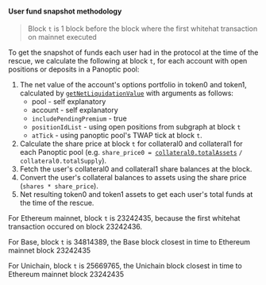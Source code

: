 #### User fund snapshot methodology

> Block `t` is 1 block before the block where the first whitehat transaction on mainnet executed

To get the snapshot of funds each user had in the protocol at the time of the rescue, we calculate the following at block `t`, for each account with open positions or deposits in a Panoptic pool:
1. The net value of the account's options portfolio in token0 and token1, calculated by [`getNetLiquidationValue`](https://github.com/panoptic-labs/panoptic-v1-helper/blob/main/src/PanopticQuery.sol#L849) with arguments as follows:
    * pool - self explanatory
    * account - self explanatory
    * `includePendingPremium` - true
    * `positionIdList` - using open positions from subgraph at block `t`
    * `atTick` - using panoptic pool's TWAP tick at block `t`.
2. Calculate the share price at block `t` for collateral0 and collateral1 for each Panoptic pool (e.g. `share_price0 = `[`collateral0.totalAssets`](https://github.com/panoptic-labs/panoptic-v1-core/blob/df4dc38dee4fe29fd889cffaa8097dccc561e572/contracts/CollateralTracker.sol#L347-L351) `/` `collateral0.totalSupply`).
3. Fetch the user's collateral0 and collateral1 share balances at the block.
4. Convert the user's collateral balances to assets using the share price (`shares * share_price`).
5. Net resulting token0 and token1 assets to get each user's total funds at the time of the rescue.

For Ethereum mainnet, block `t` is 23242435, because the first whitehat transaction occured on block 23242436.

For Base, block `t` is 34814389, the Base block closest in time to Ethereum mainnet block 23242435

For Unichain, block `t` is 25669765, the Unichain block closest in time to Ethereum mainnet block 23242435